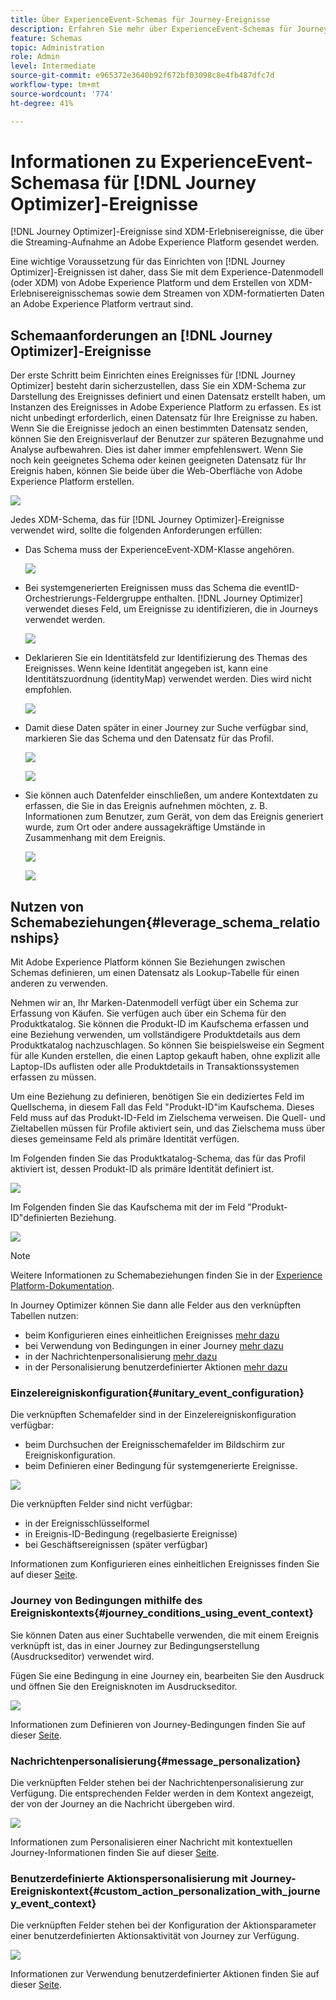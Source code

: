 ```yaml
---
title: Über ExperienceEvent-Schemas für Journey-Ereignisse
description: Erfahren Sie mehr über ExperienceEvent-Schemas für Journey-Ereignisse
feature: Schemas
topic: Administration
role: Admin
level: Intermediate
source-git-commit: e965372e3640b92f672bf03098c8e4fb487dfc7d
workflow-type: tm+mt
source-wordcount: '774'
ht-degree: 41%

---
```


# Informationen zu ExperienceEvent-Schemasa für [!DNL Journey Optimizer]-Ereignisse

[!DNL Journey Optimizer]-Ereignisse sind XDM-Erlebnisereignisse, die über die Streaming-Aufnahme an Adobe Experience Platform gesendet werden.

Eine wichtige Voraussetzung für das Einrichten von [!DNL Journey Optimizer]-Ereignissen ist daher, dass Sie mit dem Experience-Datenmodell (oder XDM) von Adobe Experience Platform und dem Erstellen von XDM-Erlebnisereignisschemas sowie dem Streamen von XDM-formatierten Daten an Adobe Experience Platform vertraut sind.

## Schemaanforderungen an [!DNL Journey Optimizer]-Ereignisse

Der erste Schritt beim Einrichten eines Ereignisses für [!DNL Journey Optimizer] besteht darin sicherzustellen, dass Sie ein XDM-Schema zur Darstellung des Ereignisses definiert und einen Datensatz erstellt haben, um Instanzen des Ereignisses in Adobe Experience Platform zu erfassen. Es ist nicht unbedingt erforderlich, einen Datensatz für Ihre Ereignisse zu haben. Wenn Sie die Ereignisse jedoch an einen bestimmten Datensatz senden, können Sie den Ereignisverlauf der Benutzer zur späteren Bezugnahme und Analyse aufbewahren. Dies ist daher immer empfehlenswert. Wenn Sie noch kein geeignetes Schema oder keinen geeigneten Datensatz für Ihr Ereignis haben, können Sie beide über die Web-Oberfläche von Adobe Experience Platform erstellen.

![](../assets/schema1.png)

Jedes XDM-Schema, das für [!DNL Journey Optimizer]-Ereignisse verwendet wird, sollte die folgenden Anforderungen erfüllen:

* Das Schema muss der ExperienceEvent-XDM-Klasse angehören.

   ![](../assets/schema2.png)

* Bei systemgenerierten Ereignissen muss das Schema die eventID-Orchestrierungs-Feldergruppe enthalten. [!DNL Journey Optimizer] verwendet dieses Feld, um Ereignisse zu identifizieren, die in Journeys verwendet werden.

   ![](../assets/schema3.png)

* Deklarieren Sie ein Identitätsfeld zur Identifizierung des Themas des Ereignisses. Wenn keine Identität angegeben ist, kann eine Identitätszuordnung (identityMap) verwendet werden. Dies wird nicht empfohlen.

   ![](../assets/schema4.png)

* Damit diese Daten später in einer Journey zur Suche verfügbar sind, markieren Sie das Schema und den Datensatz für das Profil.

   ![](../assets/schema5.png)

   ![](../assets/schema6.png)

* Sie können auch Datenfelder einschließen, um andere Kontextdaten zu erfassen, die Sie in das Ereignis aufnehmen möchten, z. B. Informationen zum Benutzer, zum Gerät, von dem das Ereignis generiert wurde, zum Ort oder andere aussagekräftige Umstände in Zusammenhang mit dem Ereignis.

   ![](../assets/schema7.png)

   ![](../assets/schema8.png)

## Nutzen von Schemabeziehungen{#leverage_schema_relationships}

Mit Adobe Experience Platform können Sie Beziehungen zwischen Schemas definieren, um einen Datensatz als Lookup-Tabelle für einen anderen zu verwenden.

Nehmen wir an, Ihr Marken-Datenmodell verfügt über ein Schema zur Erfassung von Käufen. Sie verfügen auch über ein Schema für den Produktkatalog. Sie können die Produkt-ID im Kaufschema erfassen und eine Beziehung verwenden, um vollständigere Produktdetails aus dem Produktkatalog nachzuschlagen. So können Sie beispielsweise ein Segment für alle Kunden erstellen, die einen Laptop gekauft haben, ohne explizit alle Laptop-IDs auflisten oder alle Produktdetails in Transaktionssystemen erfassen zu müssen.

Um eine Beziehung zu definieren, benötigen Sie ein dediziertes Feld im Quellschema, in diesem Fall das Feld &quot;Produkt-ID&quot;im Kaufschema. Dieses Feld muss auf das Produkt-ID-Feld im Zielschema verweisen. Die Quell- und Zieltabellen müssen für Profile aktiviert sein, und das Zielschema muss über dieses gemeinsame Feld als primäre Identität verfügen.

Im Folgenden finden Sie das Produktkatalog-Schema, das für das Profil aktiviert ist, dessen Produkt-ID als primäre Identität definiert ist.

![](../assets/schema9.png)

Im Folgenden finden Sie das Kaufschema mit der im Feld &quot;Produkt-ID&quot;definierten Beziehung.

![](../assets/schema10.png)

>[!NOTE]
>
>Weitere Informationen zu Schemabeziehungen finden Sie in der [Experience Platform-Dokumentation](https://experienceleague.adobe.com/docs/platform-learn/tutorials/schemas/configure-relationships-between-schemas.html?lang=en).

In Journey Optimizer können Sie dann alle Felder aus den verknüpften Tabellen nutzen:

* beim Konfigurieren eines einheitlichen Ereignisses [mehr dazu](../event/experience-event-schema.md#unitary_event_configuration)
* bei Verwendung von Bedingungen in einer Journey [mehr dazu](../event/experience-event-schema.md#journey_conditions_using_event_context)
* in der Nachrichtenpersonalisierung [mehr dazu](../event/experience-event-schema.md#message_personalization)
* in der Personalisierung benutzerdefinierter Aktionen [mehr dazu](../event/experience-event-schema.md#custom_action_personalization_with_journey_event_context)

### Einzelereigniskonfiguration{#unitary_event_configuration}

Die verknüpften Schemafelder sind in der Einzelereigniskonfiguration verfügbar:

* beim Durchsuchen der Ereignisschemafelder im Bildschirm zur Ereigniskonfiguration.
* beim Definieren einer Bedingung für systemgenerierte Ereignisse.

![](../assets/schema11.png)

Die verknüpften Felder sind nicht verfügbar:

* in der Ereignisschlüsselformel
* in Ereignis-ID-Bedingung (regelbasierte Ereignisse)
* bei Geschäftsereignissen (später verfügbar)

Informationen zum Konfigurieren eines einheitlichen Ereignisses finden Sie auf dieser [Seite](../event/about-creating.md).

### Journey von Bedingungen mithilfe des Ereigniskontexts{#journey_conditions_using_event_context}

Sie können Daten aus einer Suchtabelle verwenden, die mit einem Ereignis verknüpft ist, das in einer Journey zur Bedingungserstellung (Ausdruckseditor) verwendet wird.

Fügen Sie eine Bedingung in eine Journey ein, bearbeiten Sie den Ausdruck und öffnen Sie den Ereignisknoten im Ausdruckseditor.

![](../assets/schema12.png)

Informationen zum Definieren von Journey-Bedingungen finden Sie auf dieser [Seite](../building-journeys/condition-activity.md).

### Nachrichtenpersonalisierung{#message_personalization}

Die verknüpften Felder stehen bei der Nachrichtenpersonalisierung zur Verfügung. Die entsprechenden Felder werden in dem Kontext angezeigt, der von der Journey an die Nachricht übergeben wird.

![](../assets/schema14.png)

Informationen zum Personalisieren einer Nachricht mit kontextuellen Journey-Informationen finden Sie auf dieser [Seite](../personalization/personalization-use-case.md).

### Benutzerdefinierte Aktionspersonalisierung mit Journey-Ereigniskontext{#custom_action_personalization_with_journey_event_context}

Die verknüpften Felder stehen bei der Konfiguration der Aktionsparameter einer benutzerdefinierten Aktionsaktivität von Journey zur Verfügung.

![](../assets/schema13.png)

Informationen zur Verwendung benutzerdefinierter Aktionen finden Sie auf dieser [Seite](../building-journeys/using-custom-actions.md).
